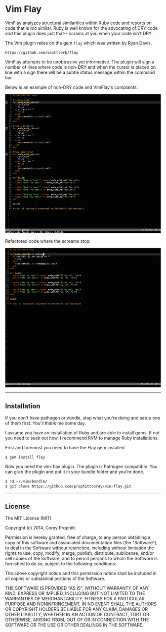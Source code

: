 Vim Flay
========

VimFlay analyzes structural similarities within Ruby code and reports on code
that is _too_ similar. Ruby is well known for the advocating of DRY code and
this plugin does just that-- scrams at you when your code isn't DRY.

The Vim plugin relies on the gem `flay` which was written by Ryan Davis.

    https://github.com/seattlerb/flay

VimFlay attempts to be unobtrusive yet informative. The plugin will sign a
number of lines where code is non-DRY and when the cursor is placed on line
with a sign there will be a subtle status message within the command bar.

Below is an example of non-DRY code and VimFlay's complaints:

![alt text](snapshots/bad.png "VimFlay, bad code shown.")

Refactored code where the screams stop:

![alt text](snapshots/good.png "VimFlay, good code shown.")

------------
Installation
------------

If you don't have pathogen or vundle, stop what you're doing and setup one of
them first. You'll thank me some day.

I assume you have an installation of Ruby and are able to install gems. If not
you need to seek out how, I recommend RVM to manage Ruby installations.

First and foremost you need to have the Flay gem installed

    $ gem install flay

Now you need the vim-flay plugin. The plugin is Pathogen compatible. You can
grab the plugin and put it in your bundle folder and you're done.

    $ cd ~/.vim/bundle/
    $ git clone https://github.com/prophittcorey/vim-flay.git

-------
License
-------

The MIT License (MIT)

Copyright (c) 2014, Corey Prophitt.

Permission is hereby granted, free of charge, to any person obtaining a copy
of this software and associated documentation files (the "Software"), to deal
in the Software without restriction, including without limitation the rights
to use, copy, modify, merge, publish, distribute, sublicense, and/or sell
copies of the Software, and to permit persons to whom the Software is
furnished to do so, subject to the following conditions:

The above copyright notice and this permission notice shall be included in
all copies or substantial portions of the Software.

THE SOFTWARE IS PROVIDED "AS IS", WITHOUT WARRANTY OF ANY KIND, EXPRESS OR
IMPLIED, INCLUDING BUT NOT LIMITED TO THE WARRANTIES OF MERCHANTABILITY,
FITNESS FOR A PARTICULAR PURPOSE AND NONINFRINGEMENT. IN NO EVENT SHALL THE
AUTHORS OR COPYRIGHT HOLDERS BE LIABLE FOR ANY CLAIM, DAMAGES OR OTHER
LIABILITY, WHETHER IN AN ACTION OF CONTRACT, TORT OR OTHERWISE, ARISING FROM,
OUT OF OR IN CONNECTION WITH THE SOFTWARE OR THE USE OR OTHER DEALINGS IN
THE SOFTWARE.
